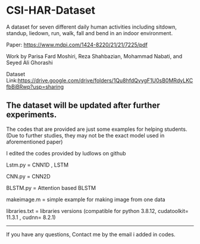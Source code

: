 # CSI-HAR-Dataset
A dataset for seven different daily human activities including sitdown, standup, liedown, run, walk,  fall and bend in an indoor environment.

Paper: https://www.mdpi.com/1424-8220/21/21/7225/pdf

Work by Parisa Fard Moshiri, Reza Shahbazian, Mohammad Nabati, and Seyed Ali Ghorashi

Dataset Link:https://drive.google.com/drive/folders/1Qu8hfdQvygF1U0sB0MRdyLKCfbBiBRwp?usp=sharing

The dataset will be updated after further experiments.
--------------------------------------------------------------------------------------------------------------------------------------------------

The codes that are provided are just some examples for helping students. (Due to further studies, they may not be the exact model used in aforementioned paper)

I edited the codes provided by ludlows on github

Lstm.py = CNN1D , LSTM

CNN.py = CNN2D

BLSTM.py = Attention based BLSTM

makeimage.m = simple example for making image from one data

libraries.txt = libraries versions (compatible for python 3.8.12, cudatoolkit= 11.3.1 , cudnn= 8.2.1)

------------------------------------------------------------------------------------------------------------------------------------------------

If you have any questions, Contact me by the email i added in codes.


